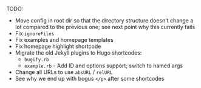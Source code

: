 TODO:

* Move config in root dir so that the directory structure doesn't change a lot compared to the previous one; see next point why this currently fails
* Fix `ignoreFiles`
* Fix examples and homepage templates
* Fix homepage highlight shortcode
* Migrate the old Jekyll plugins to Hugo shortcodes:
  * `bugify.rb`
  * `example.rb` - Add ID and options support; switch to named args
* Change all URLs to use `absURL` / `relURL`
* See why we end up with bogus `</p>` after some shortcodes
